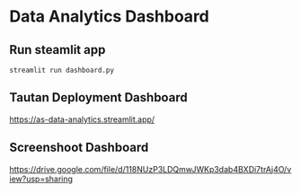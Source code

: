 # Data Analytics Dashboard

## Run steamlit app
```
streamlit run dashboard.py
```

## Tautan Deployment Dashboard
https://as-data-analytics.streamlit.app/


## Screenshoot Dashboard
https://drive.google.com/file/d/118NUzP3LDQmwJWKp3dab4BXDi7trAj4O/view?usp=sharing
